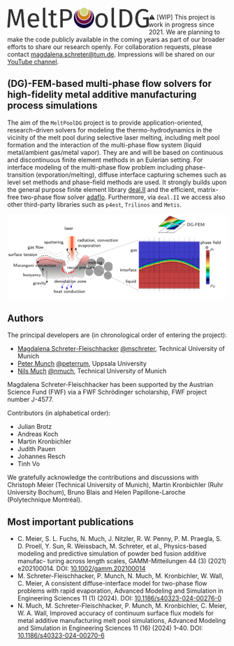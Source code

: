 <img align="left" width="324" src="doc/logo_text_text.png">  

:warning: [WIP] This project is work in progress since 2021. We are planning to make the code publicly available in the coming years as part of our broader efforts to share our research openly.
For collaboration requests, please contact magdalena.schreter@tum.de. Impressions will be shared on our [YouTube channel](https://www.youtube.com/channel/UCNZqFRMi-bBMaDMXC38AehA).

## (DG)-FEM-based multi-phase flow solvers for high-fidelity metal additive manufacturing process simulations

The aim of the `MeltPoolDG` project is to provide application-oriented, research-driven solvers for modeling the thermo-hydrodynamics in the vicinity of the melt pool during selective laser melting, including melt pool formation and the interaction of the multi-phase flow system (liquid metal/ambient gas/metal vapor). They are and will be based on continuous and discontinuous finite element methods in an Eulerian setting. For interface modeling of the multi-phase flow problem including phase-transition (evporation/melting), diffuse interface capturing schemes such as level set methods and phase-field methods are used. It strongly builds upon the general purpose finite element library [deal.II](https://github.com/dealii/dealii) and the efficient, matrix-free two-phase flow solver [adaflo](https://github.com/kronbichler/adaflo). Furthermore, via `deal.II` we access also other third-party libraries such as `p4est`, `Trilinos` and `Metis`.

![alt text](doc/MeltPoolDG.png?raw=true)

## Authors

The principal developers are (in chronological order of entering the project):
* [Magdalena Schreter-Fleischhacker](https://www.epc.ed.tum.de/sam/team/magdalena-schreter-fleischhacker/) [@mschreter](https://github.com/mschreter), Technical University of Munich
* [Peter Munch](https://peterrum.github.io/) [@peterrum](https://github.com/peterrum), Uppsala University
* [Nils Much](https://www.epc.ed.tum.de/sam/team/nils-much/) [@nmuch](https://github.com/nmuch), Technical University of Munich 

Magdalena Schreter-Fleischhacker has been supported by the Austrian Science Fund (FWF) via a FWF Schrödinger scholarship, FWF project number J-4577. 

Contributors (in alphabetical order):
* Julian Brotz
* Andreas Koch
* Martin Kronbichler
* Judith Pauen
* Johannes Resch
* Tinh Vo

We gratefully acknowledge the contributions and discussions with Christoph Meier (Technical University of Munich), Martin Kronbichler (Ruhr University Bochum), Bruno Blais and Helen Papillone-Laroche (Polytechnique Montréal).  

## Most important publications

* C. Meier, S. L. Fuchs, N. Much, J. Nitzler, R. W. Penny, P. M. Praegla, S. D. Proell, Y. Sun, R. Weissbach,
M. Schreter, et al., Physics-based modeling and predictive simulation of powder bed fusion additive manufac-
turing across length scales, GAMM-Mitteilungen 44 (3) (2021) e202100014. DOI: [10.1002/gamm.202100014](https://doi.org/10.1002/gamm.202100014)
* M. Schreter-Fleischhacker, P. Munch, N. Much, M. Kronbichler, W. Wall, C. Meier, A consistent diffuse-interface
model for two-phase flow problems with rapid evaporation, Advanced Modeling and Simulation in Engineering
Sciences 11 (1) (2024). DOI: [10.1186/s40323-024-00276-0](https://doi.org/10.1186/s40323-024-00276-0)
* N. Much, M. Schreter-Fleischhacker, P. Munch, M. Kronbichler, C. Meier, W. A. Wall, Improved accuracy of
continuum surface flux models for metal additive manufacturing melt pool simulations, Advanced Modeling and
Simulation in Engineering Sciences 11 (16) (2024) 1–40. DOI: [10.1186/s40323-024-00270-6](https://doi.org/10.1186/s40323-024-00270-6)
